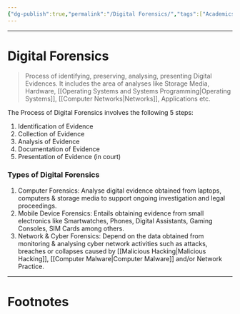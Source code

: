 ```yaml
---
{"dg-publish":true,"permalink":"/Digital Forensics/","tags":["Academics","CyberSec"]}
---
```



---
# Digital Forensics
> Process of identifying, preserving, analysing, presenting Digital Evidences. It includes the area of analyses like Storage Media, Hardware, [[Operating Systems and Systems Programming\|Operating Systems]], [[Computer Networks\|Networks]], Applications etc. 

The Process of Digital Forensics involves the following 5 steps:
 1. Identification of Evidence
 2. Collection of Evidence
 3. Analysis of Evidence
 4. Documentation of Evidence
 5. Presentation of Evidence (in court)

### Types of Digital Forensics
1. Computer Forensics: Analyse digital evidence obtained from laptops, computers & storage media to support ongoing investigation and legal proceedings.
2. Mobile Device Forensics: Entails obtaining evidence from small electronics like Smartwatches, Phones, Digital Assistants, Gaming Consoles, SIM Cards among others.
3. Network & Cyber Forensics: Depend on the data obtained from monitoring & analysing cyber network activities such as attacks, breaches or collapses caused by [[Malicious Hacking\|Malicious Hacking]], [[Computer Malware\|Computer Malware]] and/or Network Practice.

---
# Footnotes